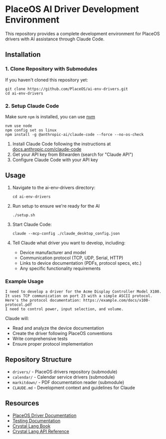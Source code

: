 # PlaceOS AI Driver Development Environment

This repository provides a complete development environment for PlaceOS drivers with AI assistance through Claude Code.

## Installation

### 1. Clone Repository with Submodules

If you haven't cloned this repository yet:

```shell
git clone https://github.com/PlaceOS/ai-env-drivers.git
cd ai-env-drivers
```

### 2. Setup Claude Code

Make sure `npm` is installed, you can use [nvm](https://github.com/nvm-sh/nvm?tab=readme-ov-file#installing-and-updating)

```shell
nvm use node
npm config set os linux
npm install -g @anthropic-ai/claude-code --force --no-os-check
```

1. Install Claude Code following the instructions at [docs.anthropic.com/claude-code](https://docs.anthropic.com/en/docs/claude-code/overview)
2. Get your API key from Bitwarden (search for "Claude API")
3. Configure Claude Code with your API key

## Usage

1. Navigate to the ai-env-drivers directory:
   ```shell
   cd ai-env-drivers
   ```

2. Run setup to ensure we're ready for the AI
   ```shell
   ./setup.sh
   ```

3. Start Claude Code:
   ```shell
   claude --mcp-config ./claude_desktop_config.json
   ```

4. Tell Claude what driver you want to develop, including:
   - Device manufacturer and model
   - Communication protocol (TCP, UDP, Serial, HTTP)
   - Links to device documentation (PDFs, protocol specs, etc.)
   - Any specific functionality requirements

### Example Usage

```
I need to develop a driver for the Acme Display Controller Model X100. 
It uses TCP communication on port 23 with a simple ASCII protocol.
Here's the protocol documentation: https://example.com/docs/x100-protocol.pdf
I need to control power, input selection, and volume.
```

Claude will:
- Read and analyze the device documentation
- Create the driver following PlaceOS conventions
- Write comprehensive tests
- Ensure proper protocol implementation

## Repository Structure

- `drivers/` - PlaceOS drivers repository (submodule)
- `calendar/` - Calendar service drivers (submodule)
- `markitdown/` - PDF documentation reader (submodule)
- `CLAUDE.md` - Development context and guidelines for Claude

## Resources

- [PlaceOS Driver Documentation](https://docs.placeos.com/tutorials/backend/write-a-driver)
- [Testing Documentation](https://docs.placeos.com/tutorials/backend/write-a-driver/testing-drivers)
- [Crystal Lang Book](https://crystal-lang.org/reference/latest/)
- [Crystal Lang API Reference](https://crystal-lang.org/api/latest/)
